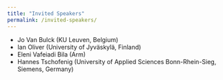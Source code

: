 ```yaml
---
title: "Invited Speakers"
permalink: /invited-speakers/
---
```


- Jo Van Bulck (KU Leuven, Belgium)
- Ian Oliver (University of Jyväskylä, Finland)
- Eleni Vafeiadi Bila (Arm)
- Hannes Tschofenig (University of Applied Sciences Bonn-Rhein-Sieg, Siemens, Germany)
